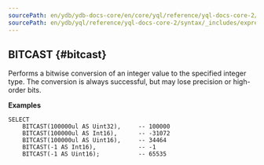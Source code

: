 ```yaml
---
sourcePath: en/ydb/ydb-docs-core/en/core/yql/reference/yql-docs-core-2/syntax/_includes/expressions/bitcast.md
sourcePath: en/ydb/yql/reference/yql-docs-core-2/syntax/_includes/expressions/bitcast.md
---
```

## BITCAST {#bitcast}

Performs a bitwise conversion of an integer value to the specified integer type. The conversion is always successful, but may lose precision or high-order bits.

**Examples**
``` yql
SELECT
    BITCAST(100000ul AS Uint32),     -- 100000
    BITCAST(100000ul AS Int16),      -- -31072
    BITCAST(100000ul AS Uint16),     -- 34464
    BITCAST(-1 AS Int16),            -- -1
    BITCAST(-1 AS Uint16);           -- 65535
```
